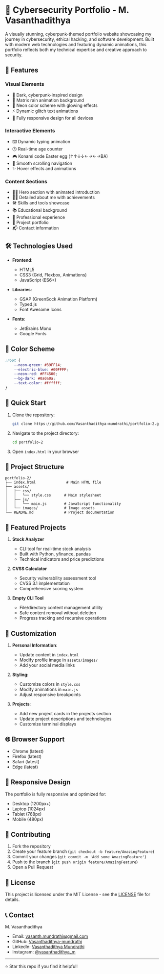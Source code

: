 # 🌟 Cybersecurity Portfolio - M. Vasanthadithya



A visually stunning, cyberpunk-themed portfolio website showcasing my journey in cybersecurity, ethical hacking, and software development. Built with modern web technologies and featuring dynamic animations, this portfolio reflects both my technical expertise and creative approach to security.

## 🚀 Features

### Visual Elements
- 🎨 Dark, cyberpunk-inspired design
- 💫 Matrix rain animation background
- 🌈 Neon color scheme with glowing effects
- ⚡ Dynamic glitch text animations
- 📱 Fully responsive design for all devices

### Interactive Elements
- ⌨️ Dynamic typing animation
- 🕒 Real-time age counter
- 🎮 Konami code Easter egg (↑↑↓↓←→←→BA)
- 🔄 Smooth scrolling navigation
- ✨ Hover effects and animations

### Content Sections
- 🦸‍♂️ Hero section with animated introduction
- 👨‍💻 Detailed about me with achievements
- 🛠️ Skills and tools showcase
- 📚 Educational background
- 💼 Professional experience
- 🎯 Project portfolio
- 📬 Contact information

## 🛠️ Technologies Used

- **Frontend**:
  - HTML5
  - CSS3 (Grid, Flexbox, Animations)
  - JavaScript (ES6+)
  
- **Libraries**:
  - GSAP (GreenSock Animation Platform)
  - Typed.js
  - Font Awesome Icons
  
- **Fonts**:
  - JetBrains Mono
  - Google Fonts

## 🎨 Color Scheme

```css
:root {
    --neon-green: #39FF14;
    --electric-blue: #00FFFF;
    --neon-red: #FF4500;
    --bg-dark: #0a0a0a;
    --text-color: #ffffff;
}
```

## 🚀 Quick Start

1. Clone the repository:
   ```bash
   git clone https://github.com/Vasanthadithya-mundrathi/portfolio-2.git
   ```

2. Navigate to the project directory:
   ```bash
   cd portfolio-2
   ```

3. Open `index.html` in your browser

## 📂 Project Structure

```
portfolio-2/
├── index.html              # Main HTML file
├── assets/
│   ├── css/
│   │   └── style.css      # Main stylesheet
│   ├── js/
│   │   └── main.js        # JavaScript functionality
│   └── images/            # Image assets
└── README.md              # Project documentation
```

## 🎯 Featured Projects

1. **Stock Analyzer**
   - CLI tool for real-time stock analysis
   - Built with Python, yfinance, pandas
   - Technical indicators and price predictions

2. **CVSS Calculator**
   - Security vulnerability assessment tool
   - CVSS 3.1 implementation
   - Comprehensive scoring system

3. **Empty CLI Tool**
   - File/directory content management utility
   - Safe content removal without deletion
   - Progress tracking and recursive operations

## 🔧 Customization

1. **Personal Information**:
   - Update content in `index.html`
   - Modify profile image in `assets/images/`
   - Add your social media links

2. **Styling**:
   - Customize colors in `style.css`
   - Modify animations in `main.js`
   - Adjust responsive breakpoints

3. **Projects**:
   - Add new project cards in the projects section
   - Update project descriptions and technologies
   - Customize terminal displays

## 🌐 Browser Support

- Chrome (latest)
- Firefox (latest)
- Safari (latest)
- Edge (latest)

## 📱 Responsive Design

The portfolio is fully responsive and optimized for:
- Desktop (1200px+)
- Laptop (1024px)
- Tablet (768px)
- Mobile (480px)

## 🤝 Contributing

1. Fork the repository
2. Create your feature branch (`git checkout -b feature/AmazingFeature`)
3. Commit your changes (`git commit -m 'Add some AmazingFeature'`)
4. Push to the branch (`git push origin feature/AmazingFeature`)
5. Open a Pull Request

## 📄 License

This project is licensed under the MIT License - see the [LICENSE](LICENSE) file for details.

## 📞 Contact

M. Vasanthadithya
- Email: vasanth.mundrathi@gmail.com
- GitHub: [Vasanthadithya-mundrathi](https://github.com/Vasanthadithya-mundrathi)
- LinkedIn: [Vasanthadithya Mundrathi](https://www.linkedin.com/in/vasanthadithya-mundrathi-7b9b87287/)
- Instagram: [@vasanthadithya_m](https://instagram.com/vasanthadithya_m)

---

⭐ Star this repo if you find it helpful!
